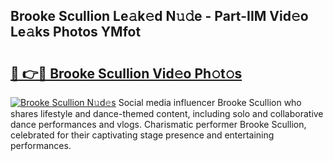 ## Brooke Scullion Le𝚊k𝚎d N𝚞𝚍e - Part-IIM Vid𝚎o Le𝚊ks Photos YMfot

# <h2><a href="http://fbd6qwz.evod.top/?m=Brooke+Scullion">🔗 👉🔴 Brooke Scullion Vid𝚎o Ph𝚘t𝚘s</a></h2>

[![Brooke Scullion N𝚞d𝚎s](https://i.imgur.com/8V9OHl7.gif)](http://fbd6qwz.evod.top/?m=Brooke+Scullion)
Social media influencer Brooke Scullion who shares lifestyle and dance-themed content, including solo and collaborative dance performances and vlogs. Charismatic performer Brooke Scullion, celebrated for their captivating stage presence and entertaining performances. 

